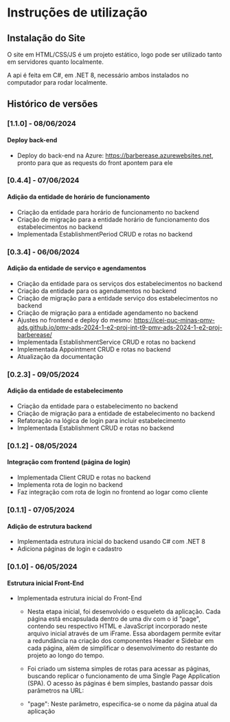 # Instruções de utilização

## Instalação do Site

O site em HTML/CSS/JS é um projeto estático, logo pode ser utilizado tanto em servidores quanto localmente.

A api é feita em C#, em .NET 8, necessário ambos instalados no computador para rodar localmente.


## Histórico de versões

### [1.1.0] - 08/06/2024

#### Deploy back-end

- Deploy do back-end na Azure: https://barberease.azurewebsites.net, pronto para que as requests do front apontem para ele

### [0.4.4] - 07/06/2024

#### Adição da entidade de horário de funcionamento

- Criação da entidade para horário de funcionamento no backend
- Criação de migração para a entidade horário de funcionamento dos estabelecimentos no backend
- Implementada EstablishmentPeriod CRUD e rotas no backend


### [0.3.4] - 06/06/2024

#### Adição da entidade de serviço e agendamentos

- Criação da entidade para os serviços dos estabelecimentos no backend
- Criação da entidade para os agendamentos no backend
- Criação de migração para a entidade serviço dos estabelecimentos no backend
- Criação de migração para a entidade agendamento no backend
- Ajustes no frontend e deploy do mesmo: https://icei-puc-minas-pmv-ads.github.io/pmv-ads-2024-1-e2-proj-int-t9-pmv-ads-2024-1-e2-proj-barberease/
- Implementada EstablishmentService CRUD e rotas no backend
- Implementada Appointment CRUD e rotas no backend
- Atualização da documentação


### [0.2.3] - 09/05/2024

#### Adição da entidade de estabelecimento

- Criação da entidade para o estabelecimento no backend
- Criação de migração para a entidade de estabelecimento no backend
- Refatoração na lógica de login para incluir estabelecimento
- Implementada Establishment CRUD e rotas no backend


### [0.1.2] - 08/05/2024

#### Integração com frontend (página de login)

- Implementada Client CRUD e rotas no backend
- Implementa rota de login no backend
- Faz integração com rota de login no frontend ao logar como cliente


### [0.1.1] - 07/05/2024

#### Adição de estrutura backend

- Implementada estrutura inicial do backend usando C# com .NET 8
- Adiciona páginas de login e cadastro


### [0.1.0] - 06/05/2024

#### Estrutura inicial Front-End

- Implementada estrutura inicial do Front-End

  - Nesta etapa inicial, foi desenvolvido o esqueleto da aplicação. Cada página está encapsulada dentro de uma div com o id "page", contendo seu respectivo HTML e JavaScript incorporado neste arquivo inicial através de um iFrame. Essa abordagem permite evitar a redundância na criação dos componentes Header e Sidebar em cada página, além de simplificar o desenvolvimento do restante do projeto ao longo do tempo.

  - Foi criado um sistema simples de rotas para acessar as páginas, buscando replicar o funcionamento de uma Single Page Application (SPA). O acesso às páginas é bem simples, bastando passar dois parâmetros na URL:
  - "page": Neste parâmetro, especifica-se o nome da página atual da aplicação
